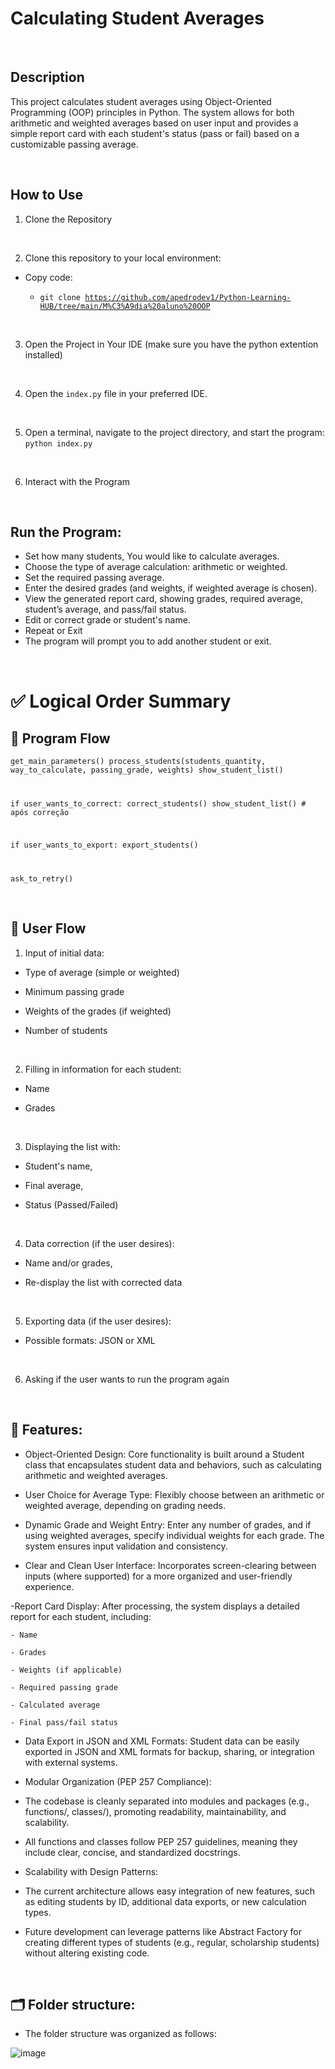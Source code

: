 
# Calculating Student Averages

<br>

## Description
This project calculates student averages using Object-Oriented Programming (OOP) principles in Python. The system allows for both arithmetic and weighted averages based on user input and provides a simple report card with each student's status (pass or fail) based on a customizable passing average.

<br>

## How to Use

1. Clone the Repository

<br>

2. Clone this repository to your local environment:
   
- Copy code:
  
  - <code>git clone <https://github.com/apedrodev1/Python-Learning-HUB/tree/main/M%C3%A9dia%20aluno%20OOP></code>

<br>

3. Open the Project in Your IDE
 (make sure you have the python extention installed)  

<br>

4. Open the `index.py` file in your preferred IDE.

<br>

5. Open a terminal, navigate to the project directory, and start the program:  <code>python index.py</code>


<br>

6. Interact with the Program

<br>

## Run the Program:

- Set how many students, You would like to calculate averages.
- Choose the type of average calculation: arithmetic or weighted.
- Set the required passing average.
- Enter the desired grades (and weights, if weighted average is chosen).
- View the generated report card, showing grades, required average, student’s average, and pass/fail status.
- Edit or correct grade or student's name.
- Repeat or Exit
- The program will prompt you to add another student or exit.

<br>


# ✅ Logical Order Summary

## 🧠 Program Flow

<code>get_main_parameters()
process_students(students_quantity, way_to_calculate, passing_grade, weights)
show_student_list()

if user_wants_to_correct:
    correct_students()
    show_student_list()  # após correção

if user_wants_to_export:
    export_students()

ask_to_retry()</code>

<br>

## 👤 User Flow

1. Input of initial data:

- Type of average (simple or weighted)

 - Minimum passing grade

- Weights of the grades (if weighted)

- Number of students

</br>

2. Filling in information for each student:

- Name

- Grades

</br>

3. Displaying the list with:

- Student's name,

- Final average,

- Status (Passed/Failed)

</br>

4. Data correction (if the user desires):

- Name and/or grades,

- Re-display the list with corrected data

</br>

5. Exporting data (if the user desires):

- Possible formats: JSON or XML

</br>

6. Asking if the user wants to run the program again

</br>

## 🚀 Features:

- Object-Oriented Design: Core functionality is built around a Student class that encapsulates student data and behaviors, such as calculating arithmetic and weighted averages.

- User Choice for Average Type: Flexibly choose between an arithmetic or weighted average, depending on grading needs.

- Dynamic Grade and Weight Entry: Enter any number of grades, and if using weighted averages, specify individual weights for each grade. The system ensures input validation and consistency.

- Clear and Clean User Interface: Incorporates screen-clearing between inputs (where supported) for a more organized and user-friendly experience.

-Report Card Display: After processing, the system displays a detailed report for each student, including:

    - Name

    - Grades

    - Weights (if applicable)

    - Required passing grade

    - Calculated average

    - Final pass/fail status

- Data Export in JSON and XML Formats: Student data can be easily exported in JSON and XML formats for backup, sharing, or integration with external systems.

- Modular Organization (PEP 257 Compliance):

 - The codebase is cleanly separated into modules and packages (e.g., functions/, classes/), promoting readability, maintainability, and scalability.

 - All functions and classes follow PEP 257 guidelines, meaning they include clear, concise, and standardized docstrings.


- Scalability with Design Patterns:

 - The current architecture allows easy integration of new features, such as editing students by ID, additional data exports, or new calculation types.

- Future development can leverage patterns like Abstract Factory for creating different types of students (e.g., regular, scholarship students) without altering existing code.

<br>

## 🗂️ Folder structure:

- The folder structure was organized as follows:

![image](https://github.com/user-attachments/assets/6e380cbb-c447-4e9d-ac91-4d678e3c2879)

</br>
<div style="text-align:center;">






